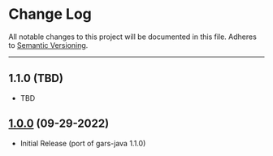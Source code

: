 # Change Log
All notable changes to this project will be documented in this file.
Adheres to [Semantic Versioning](http://semver.org/).

---

## 1.1.0 (TBD)

* TBD


## [1.0.0](https://github.com/ngageoint/gars-js/releases/tag/1.0.0) (09-29-2022)

* Initial Release (port of gars-java 1.1.0)